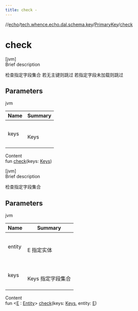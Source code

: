 ```yaml
---
title: check -
---
```

//[echo](../../index.md)/[tech.whence.echo.dal.schema.key](../index.md)/[PrimaryKey](index.md)/[check](check.md)



# check  
[jvm]  
Brief description  


检查指定字段集合 若无主键则跳过 若指定字段未加载则跳过



## Parameters  
  
jvm  
  
|  Name|  Summary| 
|---|---|
| keys| <br><br>Keys<br><br>
  
  
Content  
fun [check](check.md)(keys: [Keys](../-keys/index.md))  


[jvm]  
Brief description  


检查指定字段集合



## Parameters  
  
jvm  
  
|  Name|  Summary| 
|---|---|
| entity| <br><br>E 指定实体<br><br>
| keys| <br><br>Keys 指定字段集合<br><br>
  
  
Content  
fun <[E](check.md) : [Entity](../../tech.whence.echo.dal.entity/-entity/index.md)> [check](check.md)(keys: [Keys](../-keys/index.md), entity: [E](check.md))  




